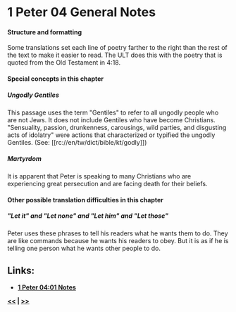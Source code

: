 # 1 Peter 04 General Notes #

#### Structure and formatting ####

Some translations set each line of poetry farther to the right than the rest of the text to make it easier to read. The ULT does this with the poetry that is quoted from the Old Testament in 4:18.

#### Special concepts in this chapter ####

##### Ungodly Gentiles #####

This passage uses the term "Gentiles" to refer to all ungodly people who are not Jews. It does not include Gentiles who have become Christians. "Sensuality, passion, drunkenness, carousings, wild parties, and disgusting acts of idolatry" were actions that characterized or typified the ungodly Gentiles. (See: [[rc://en/tw/dict/bible/kt/godly]])

##### Martyrdom #####
It is apparent that Peter is speaking to many Christians who are experiencing great persecution and are facing death for their beliefs.

#### Other possible translation difficulties in this chapter ####

##### "Let it" and "Let none" and "Let him" and "Let those" #####

Peter uses these phrases to tell his readers what he wants them to do. They are like commands because he wants his readers to obey. But it is as if he is telling one person what he wants other people to do.

## Links: ##

* __[1 Peter 04:01 Notes](./01.md)__

__[<<](../03/intro.md) | [>>](../05/intro.md)__
